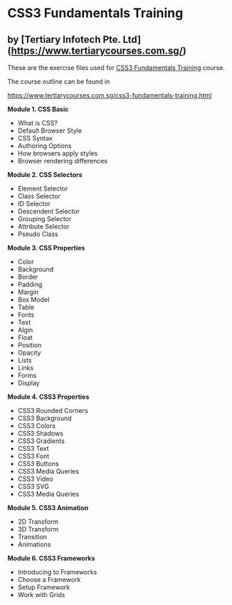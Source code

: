 # CSS3 Fundamentals Training
## by [Tertiary Infotech Pte. Ltd] (https://www.tertiarycourses.com.sg/)

These are the exercise files used for [CSS3 Fundamentals Training](https://www.tertiarycourses.com.sg/css3-fundamentals-training.html) course. 

The course outline can be found in 

https://www.tertiarycourses.com.sg/css3-fundamentals-training.html

<p><strong>Module 1. CSS Basic</strong></p>
<ul>
<li>What is CSS?&nbsp;</li>
<li>Default Browser Style</li>
<li>CSS Syntax</li>
<li>Authoring Options&nbsp;</li>
<li>How browsers apply styles</li>
<li>Browser rendering differences</li>
</ul>
<p><strong>Module 2. CSS Selectors</strong></p>
<ul>
<li>Element Selector</li>
<li>Class Selector</li>
<li>ID Selector</li>
<li>Descendent Selector</li>
<li>Grouping Selector</li>
<li>Attribute Selector</li>
<li>Pseudo Class</li>
</ul>
<p><strong>Module 3. CSS Properties</strong></p>
<ul>
<li>Color</li>
<li>Background</li>
<li>Border</li>
<li>Padding</li>
<li>Margin</li>
<li>Box Model</li>
<li>Table</li>
<li>Fonts</li>
<li>Text</li>
<li>Algin</li>
<li>Float</li>
<li>Position</li>
<li>Opacity</li>
<li>Lists</li>
<li>Links</li>
<li>Forms</li>
<li>Display</li>
</ul>
<p><strong>Module 4. CSS3 Properties</strong></p>
<ul>
<li>CSS3 Rounded Corners</li>
<li>CSS3 Background</li>
<li>CSS3 Colors</li>
<li>CSS3 Shadows</li>
<li>CSS3 Gradients</li>
<li>CSS3 Text</li>
<li>CSS3 Font</li>
<li>CSS3 Buttons</li>
<li>CSS3 Media Queries</li>
<li>CSS3 Video</li>
<li>CSS3 SVG</li>
<li>CSS3 Media Queries</li>
</ul>
<p><strong>Module 5. CSS3 Animation</strong></p>
<ul>
<li>2D Transform</li>
<li>3D Transform</li>
<li>Transition</li>
<li>Animations</li>
</ul>
<p><strong>Module 6. CSS3 Frameworks</strong></p>
<ul>
<li>Introducing to Frameworks</li>
<li>Choose a Framework</li>
<li>Setup Framework</li>
<li>Work with Grids</li>
</ul>
